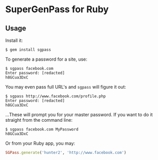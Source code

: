 # SuperGenPass for Ruby

## Usage

Install it:

    $ gem install sgpass

To generate a password for a site, use:

    $ sgpass facebook.com
    Enter password: [redacted]
    h8GCua3DxC

You may even pass full URL's and `sgpass` will figure it out:

    $ sgpass http://www.facebook.com/profile.php
    Enter password: [redacted]
    h8GCua3DxC

...These will prompt you for your master password. If you want to do it 
straight from the command line:

    $ sgpass facebook.com MyPassword
    h8GCua3DxC

Or from your Ruby app, you may:

```ruby
SGPass.generate('hunter2', 'http://www.facebook.com')
```
